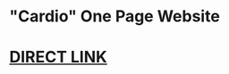 # "Cardio" One Page Website 



# <a href="https://cardio-website.netlify.app/"> DIRECT LINK </a>



